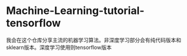 # Machine-Learning-tutorial-tensorflow
我会在这个仓库分享主流的机器学习算法。非深度学习部分会有纯代码版本和sklearn版本。深度学习使用则tensorflow版本
